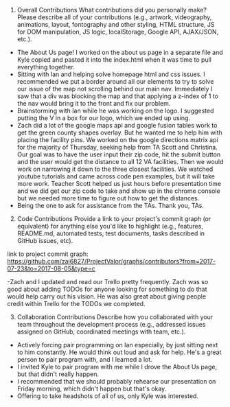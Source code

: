1. Overall Contributions
What contributions did you personally make? Please describe all of your contributions (e.g., artwork, videography, animations, layout, fontography and other styling, HTML structure, JS for DOM manipulation, JS logic, localStorage, Google API, AJAX/JSON, etc.).

- The About Us page! I worked on the about us page in a separate file and Kyle copied and pasted it into the index.html when it was time to pull everything together.
- Sitting with Ian and helping solve homepage html and css issues. I recommended we put a border around all our elements to try to solve our issue of the map not scrolling behind our main nav. Immediately I saw that a div was blocking the map and that applying a z-index of 1 to the nav would bring it to the front and fix our problem.
- Brainstorming with Ian while he was working on the logo. I suggested putting the V in a box for our logo, which we ended up using.
- Zach did a lot of the google maps api and google fusion tables work to get the green county shapes overlay. But he wanted me to help him with placing the facility pins. We worked on the google directions matrix api for the majority of Thursday, seeking help from TA Scott and Christina. Our goal was to have the user input their zip code, hit the submit button and the user would get the distance to all 12 VA facilities. Then we would work on narrowing it down to the three closest facilities. We watched youtube tutorials and came across code pen examples, but it will take more work. Teacher Scott helped us just hours before presentation time and we did get our zip code to take and show up in the chrome console but we needed more time to figure out how to get the distances.
- Being the one to ask for assistance from the TAs. Thank you, TAs.



2. Code Contributions
Provide a link to your project's commit graph (or equivalent) for anything else you'd like to highlight (e.g., features, README.md, automated tests, test documents, tasks described in GitHub issues, etc).

link to project commit graph: https://github.com/zaj6827/ProjectValor/graphs/contributors?from=2017-07-23&to=2017-08-05&type=c

-Zach and I updated and read our Trello pretty frequently. Zach was so good about adding TODOs for anyone looking for something to do that would help carry out his vision. He was also great about giving people credit within Trello for the TODOs we completed.


3. Collaboration Contributions
Describe how you collaborated with your team throughout the development process (e.g., addressed issues assigned on GitHub, coordinated meetings with team, etc.).

- Actively forcing pair programming on Ian especially, by just sitting next to him constantly. He would think out loud and ask for help. He's a great person to pair program with, and I learned a lot.
- I invited Kyle to pair program with me while I drove the About Us page, but that didn't really happen.
- I recommended that we should probably rehearse our presentation on Friday morning, which didn't happen but that's okay.
- Offering to take headshots of all of us, only Kyle was interested.
